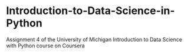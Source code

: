# Introduction-to-Data-Science-in-Python
Assignment 4 of the University of Michigan Introduction to Data Science with Python course on Coursera
